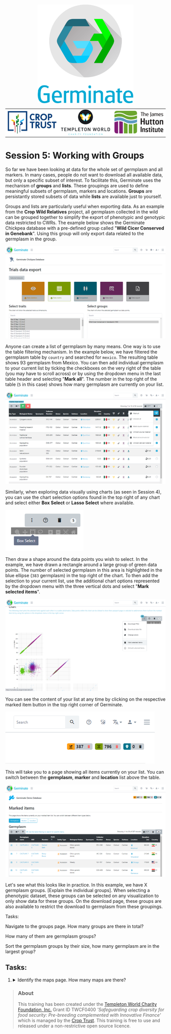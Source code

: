 <!-- Use these horrible HTML tag attributes because Markdown only supports limited HTML/CSS -->
<p align="center">
  <img src="img/germinate-square-name.svg" width="300" alt="Germinate">
</p>

<table bgcolor="white" align="center">
  <tbody>
    <tr>
      <td align="center" valign="middle">
        <img src="img/crop-trust.svg" width="300" alt="Crop Trust">
      </td>
      <td align="center" valign="middle">
        <img src="img/templeton.svg" width="300" alt="Templeton World Charity Foundation">
      </td>
      <td align="center" valign="middle">
        <img src="img/hutton.svg" width="300" alt="The James Hutton Institute">
      </td>
    </tr>
  </tbody>
</table>


# Session 5: Working with Groups

So far we have been looking at data for the whole set of germplasm and all markers. In many cases, people do not want to download all available data, but only a specific subset of interest. To facilitate this, Germinate uses the mechanism of **groups** and **lists**. These groupings are used to define meaningful subsets of germplasm, markers and locations. **Groups** are persistantly stored subsets of data while **lists** are available just to yourself.

Groups and lists are particularly useful when exporting data. As an example from the **Crop Wild Relatives** project, all germplasm collected in the wild can be grouped together to simplify the export of phenotypic and genotypic data restricted to CWRs. The example below shows the Germinate Chickpea database with a pre-defined group called "**Wild Cicer Conserved in Genebank**". Using this group will only export data related to the germplasm in the group.

<img src="session-5/group-usage-cwr-example.png" style="max-width: 100%;">

Anyone can create a list of germplasm by many means. One way is to use the table filtering mechanism. In the example below, we have filtered the germplasm table by `country` and searched for `mexico`. The resulting table shows 93 germplasm from Mexico. You can then add individual germplasm to your current list by ticking the checkboxes on the very right of the table (you may have to scroll across) or by using the dropdown menu in the last table header and selecting "**Mark all**". The number in the top right of the table (`5` in this case) shows how many germplasm are currently on your list.

<img src="session-5/group-creation-germplasm-filter.png" style="max-width: 100%;">

Similarly, when exploring data visually using charts (as seen in Session 4), you can use the chart selection options found in the top right of any chart and select either **Box Select** or **Lasso Select** where available.

<img src="session-5/group-creation-chart-selection.png" style="max-width: 100%;">

Then draw a shape around the data points you wish to select. In the example, we have drawn a rectangle around a large group of green data points. The number of selected germplasm in this area is highlighted in the blue ellipse (`383` germplasm) in the top right of the chart. To then add the selection to your current list, use the additional chart options represented by the dropdown menu with the three vertical dots and select "**Mark selected items**".

<img src="session-5/group-creation-chart-selection-example.png" style="max-width: 100%;">

You can see the content of your list at any time by clicking on the respective marked item button in the top right corner of Germinate.

<img src="session-5/group-creation-marked-items.png" style="max-width: 100%;">

This will take you to a page showing all items currently on your list. You can switch between the **germplasm**, **marker** and **location** list above the table.

<img src="session-5/group-creation-marked-items-page.png" style="max-width: 100%;">


Let's see what this looks like in practice. In this example, we have X germplasm groups. [Explain the individual groups]. When selecting a phenotypic dataset, these groups can be selected on any visualization to only show data for these groups. On the download page, these groups are also available to restrict the download to germplasm from these groupings. 

 

Tasks: 

Navigate to the groups page. How many groups are there in total? 

How many of them are germplasm groups? 

Sort the germplasm groups by their size, how many germplasm are in the largest group? 
## Tasks:

1. <details><summary>Identify the maps page. How many maps are there?</summary>Answer: X</details>

> ### About
> This training has been created under the [Templeton World Charity Foundation, Inc.](https://www.templetonworldcharity.org/) Grant ID TWCF0400 *'Safeguarding crop diversity for food security: Pre-breeding complemented with Innovative Finance'* which is managed by the [Crop Trust](https://www.croptrust.org/). This training is free to use and released under a non-restrictive open source licence.